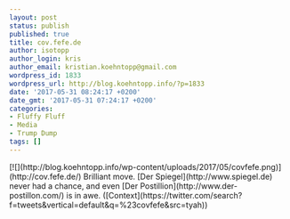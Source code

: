 ```yaml
---
layout: post
status: publish
published: true
title: cov.fefe.de
author: isotopp
author_login: kris
author_email: kristian.koehntopp@gmail.com
wordpress_id: 1833
wordpress_url: http://blog.koehntopp.info/?p=1833
date: '2017-05-31 08:24:17 +0200'
date_gmt: '2017-05-31 07:24:17 +0200'
categories:
- Fluffy Fluff
- Media
- Trump Dump
tags: []
---
```

<p>[![](http://blog.koehntopp.info/wp-content/uploads/2017/05/covfefe.png)](http://cov.fefe.de/) Brilliant move. [Der Spiegel](http://www.spiegel.de) never had a chance, and even [Der Postillion](http://www.der-postillon.com/) is in awe. ([Context](https://twitter.com/search?f=tweets&vertical=default&q=%23covfefe&src=tyah))</p>
